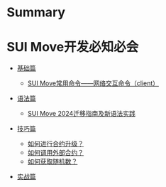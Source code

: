 # Summary

# SUI Move开发必知必会

- [基础篇]()
    - [SUI Move常用命令——网络交互命令（client）](./2024_04_06_sui_move_common_commands_1.md)

- [语法篇]()
    - [SUI Move 2024迁移指南及新语法实践](./2024_04_04_sui_move_how_to_migrate_to_move_2024.md)

- [技巧篇]()
    - [如何进行合约升级？](./2024_01_21_sui_move_how_to_upgrade_package.md)
    - [如何调用外部合约？](./2024_03_15_sui_move_how_to_call_other_package.md)
    - [如何获取随机数？](./2024_04_02_sui_move_how_to_get_random_number.md)

- [实战篇]()